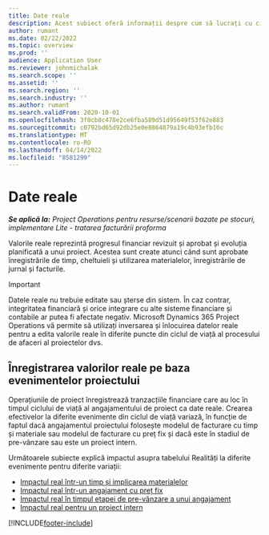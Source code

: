 ```yaml
---
title: Date reale
description: Acest subiect oferă informații despre cum să lucrați cu cifrele reale în Microsoft Dynamics 365 Project Operations.
author: rumant
ms.date: 02/22/2022
ms.topic: overview
ms.prod: ''
audience: Application User
ms.reviewer: johnmichalak
ms.search.scope: ''
ms.assetid: ''
ms.search.region: ''
ms.search.industry: ''
ms.author: rumant
ms.search.validFrom: 2020-10-01
ms.openlocfilehash: 3f0cb8c478e2ce6fba589d51d95649f53f62e883
ms.sourcegitcommit: c0792bd65d92db25e0e8864879a19c4b93efb10c
ms.translationtype: MT
ms.contentlocale: ro-RO
ms.lasthandoff: 04/14/2022
ms.locfileid: "8581299"
---
```

# <a name="actuals"></a>Date reale

_**Se aplică la:** Project Operations pentru resurse/scenarii bazate pe stocuri, implementare Lite - tratarea facturării proforma_

Valorile reale reprezintă progresul financiar revizuit și aprobat și evoluția planificată a unui proiect. Acestea sunt create atunci când sunt aprobate înregistrările de timp, cheltuieli și utilizarea materialelor, înregistrările de jurnal și facturile.

> [!IMPORTANT]
> Datele reale nu trebuie editate sau șterse din sistem. În caz contrar, integritatea financiară și orice integrare cu alte sisteme financiare și contabile ar putea fi afectate negativ. Microsoft Dynamics 365 Project Operations vă permite să utilizați inversarea și înlocuirea datelor reale pentru a edita valorile reale în diferite puncte din ciclul de viață al procesului de afaceri al proiectelor dvs.

## <a name="recording-actuals-based-on-project-events"></a>Înregistrarea valorilor reale pe baza evenimentelor proiectului

Operațiunile de proiect înregistrează tranzacțiile financiare care au loc în timpul ciclului de viață al angajamentului de proiect ca date reale. Crearea efectivelor la diferite evenimente din ciclul de viață variază, în funcție de faptul dacă angajamentul proiectului folosește modelul de facturare cu timp și materiale sau modelul de facturare cu preț fix și dacă este în stadiul de pre-vânzare sau este un proiect intern.

Următoarele subiecte explică impactul asupra tabelului Realități la diferite evenimente pentru diferite variații:

- [Impactul real într-un timp și implicarea materialelor](ActualsonTM.md)
- [Impactul real într-un angajament cu preț fix](ActualonFP.md)
- [Impactul real în timpul etapei de pre-vânzare a unui angajament](ActualonPreSales.md)
- [Impactul real pentru un proiect intern](ActualonInternal.md)

[!INCLUDE[footer-include](../includes/footer-banner.md)]

